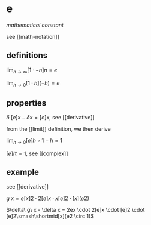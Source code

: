 # e

_mathematical constant_

see [[math-notation]]

## definitions

$\lim_{n \to \infty} [1 \cdot -n]n = e$

$\lim_{h \to 0} [1 \cdot h](-h) = e$

## properties

$\delta\ [e]x - \delta x = [e]x$, see [[derivative]]

from the [[limit]] definition, we then derive

$\lim_{h \to 0} [e]h \circ 1 - h = 1$

$[e]i\tau = 1$, see [[complex]]

## example

see [[derivative]]

$g\ x = e[x]2 \cdot 2[e]x \cdot x[e]2 \cdot [x](e2)$

$\delta\ g\ x - \delta x = 2ex \cdot 2[e]x \cdot [e]2 \cdot [e]2\smash\shortmid[x](e2 \circ 1)$
